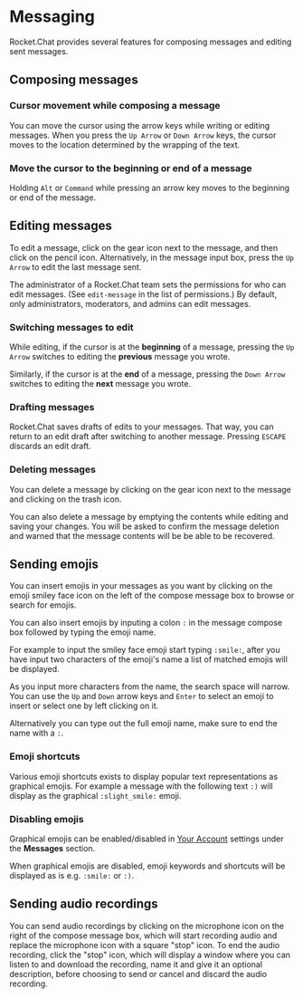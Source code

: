 # Messaging

Rocket.Chat provides several features for composing messages and editing sent messages.

## Composing messages

### Cursor movement while composing a message
You can move the cursor using the arrow keys while writing or editing messages. When you press the `Up Arrow` or `Down Arrow` keys, the cursor moves to the location determined by the wrapping of the text.

### Move the cursor to the beginning or end of a message
Holding `Alt` or `Command` while pressing an arrow key moves to the beginning or end of the message.

## Editing messages

To edit a message, click on the gear icon next to the message, and then click on the pencil icon. Alternatively, in the message input box, press the `Up Arrow` to edit the last message sent.

The administrator of a Rocket.Chat team sets the permissions for who can edit messages. (See `edit-message` in the list of permissions.) By default, only administrators, moderators, and admins can edit messages.

### Switching messages to edit

While editing, if the cursor is at the **beginning** of a message, pressing the `Up Arrow` switches to editing the **previous** message you wrote.

Similarly, if the cursor is at the **end** of a message, pressing the `Down Arrow` switches to editing the **next** message you wrote.

### Drafting messages

Rocket.Chat saves drafts of edits to your messages. That way, you can return to an edit draft after switching to another message. Pressing `ESCAPE` discards an edit draft.

### Deleting messages

You can delete a message by clicking on the gear icon next to the message and clicking on the trash icon.

You can also delete a message by emptying the contents while editing and saving your changes. You will be asked to confirm the message deletion and warned that the message contents will be be able to be recovered.

## Sending emojis

You can insert emojis in your messages as you want by clicking on the emoji smiley face icon on the left of the compose message box to browse or search for emojis.

You can also insert emojis by inputing a colon `:` in the message compose box followed by typing the emoji name.

For example to input the smiley face emoji start typing `:smile:`, after you have input two characters of the emoji's name a list of matched emojis will be displayed.

As you input more characters from the name, the search space will narrow. You can use the `Up` and `Down` arrow keys and `Enter` to select an emoji to insert or select one by left clicking on it.

Alternatively you can type out the full emoji name, make sure to end the name with a `:`.

### Emoji shortcuts

Various emoji shortcuts exists to display popular text representations as graphical emojis. For example a message with the following text `:)` will display as the graphical `:slight_smile:` emoji.

### Disabling emojis

Graphical emojis can be enabled/disabled in [Your Account](../managing-your-account/) settings under the **Messages** section.

When graphical emojis are disabled, emoji keywords and shortcuts will be displayed as is  e.g. `:smile:` or `:)`.

## Sending audio recordings

You can send audio recordings by clicking on the microphone icon on the right of the compose message box, which will start recording audio and replace the microphone icon with a square "stop" icon. To end the audio recording, click the "stop" icon, which will display a window where you can listen to and download the recording, name it and give it an optional description, before choosing to send or cancel and discard the audio recording.

